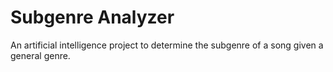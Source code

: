 # Subgenre Analyzer
An artificial intelligence project to determine the subgenre of a song given a general genre.
